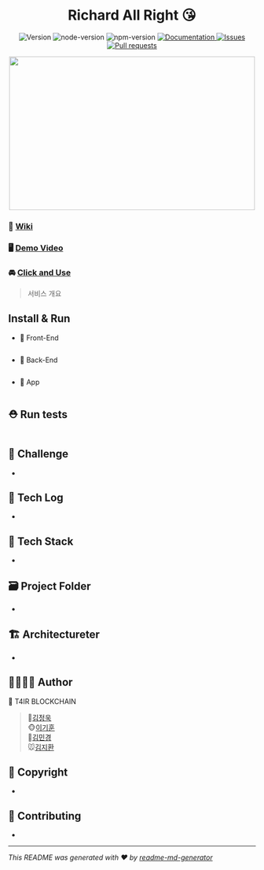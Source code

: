 <h1 align="center">Richard All Right 😘 </h1>
<p align="center">
    <img alt="Version" src="https://img.shields.io/badge/version-1.0.0-blue.svg?cacheSeconds=2592000" />
    <img alt="node-version" src="https://img.shields.io/badge/node-12.14.2-blue.svg" />
    <img alt="npm-version" src="https://img.shields.io/badge/npm-6.13.2-blue.svg" />
    <a href="https://github.com/kim-jeongwook/Richard_allright/wiki" target="_blank">
        <img alt="Documentation" src="https://img.shields.io/badge/documentation-yes-brightgreen.svg" />
    </a>
    <a href="https://github.com/kim-jeongwook/Richard_allright/issues">
        <img alt="Issues" src="https://img.shields.io/github/issues/kim-jeongwook/Richard_allright"/>
    </a>
    <a href="https://github.com/kim-jeongwook/Richard_allright/pulls">
        <img alt="Pull requests" src="https://img.shields.io/github/issues-pr/kim-jeongwook/Richard_allright"/>
    </a>
</p>

<p align="center"><img width="500" height="312" src=https://imgur.com/QKjWuvu></p>

### 📖 [Wiki]()
### 🖥 [Demo Video]()
### 🚘 [Click and Use]()
> 서비스 개요

## Install & Run
- 🚗 Front-End
```sh

```
- 🚕 Back-End
```sh

```
- 🚙 App
```sh

```

## ⛑ Run tests

```sh

```

## 🏁 Challenge
- 
## :ledger: Tech Log
- 

## 🔧 Tech Stack

- 



## 🗃 Project Folder

- 



## 🏗 Architectureter

- 



## 👨‍👩‍👦‍👦 Author

👤 T4IR BLOCKCHAIN 
> 🐷[김정욱](https://github.com/kim-jeongwook)<br />
> 🐵[이기훈](https://github.com/rlgns98kr)<br />
> 🐶[김민경](https://github.com/dufma9385)<br />
> 🐭[김지환](https://github.com/manggong)



## 📝 Copyright

- 



## 🤝 Contributing

- 

***
_This README was generated with ❤️ by [readme-md-generator](https://github.com/kefranabg/readme-md-generator)_
